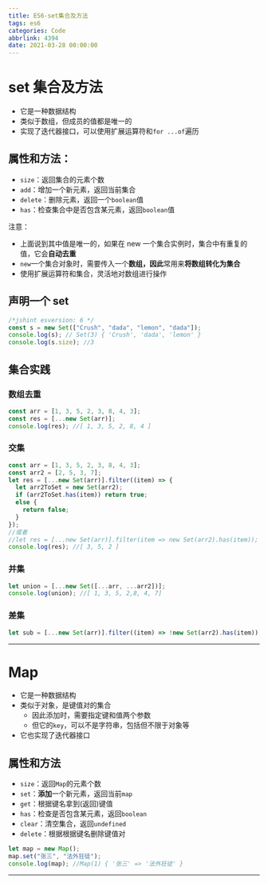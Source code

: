 ```yaml
---
title: ES6-set集合及方法
tags: es6
categories: Code
abbrlink: 4394
date: 2021-03-28 00:00:00
---
```



# set 集合及方法

- 它是一种数据结构
- 类似于数组，但成员的值都是唯一的
- 实现了迭代器接口，可以使用扩展运算符和`for ...of`遍历

## 属性和方法：

- `size`：返回集合的元素个数
- `add`：增加一个新元素，返回当前集合
- `delete`：删除元素，返回一个`boolean`值
- `has`：检查集合中是否包含某元素，返回`boolean`值

<!-- more -->

注意：

- 上面说到其中值是唯一的，如果在 new 一个集合实例时，集合中有重复的值，它会**自动去重**
- `new`一个集合对象时，需要传入一个**数组，因此**常用来**将数组转化为集合**
- 使用扩展运算符和集合，灵活地对数组进行操作

## **声明一个 set**

```javascript
/*jshint esversion: 6 */
const s = new Set(["Crush", "dada", "lemon", "dada"]);
console.log(s); // Set(3) { 'Crush', 'dada', 'lemon' }
console.log(s.size); //3
```

## 集合实践

### 数组去重

```javascript
const arr = [1, 3, 5, 2, 3, 8, 4, 3];
const res = [...new Set(arr)];
console.log(res); //[ 1, 3, 5, 2, 8, 4 ]
```

### 交集

```javascript
const arr = [1, 3, 5, 2, 3, 8, 4, 3];
const arr2 = [2, 5, 3, 7];
let res = [...new Set(arr)].filter((item) => {
  let arr2ToSet = new Set(arr2);
  if (arr2ToSet.has(item)) return true;
  else {
    return false;
  }
});
//或者
//let res = [...new Set(arr)].filter(item => new Set(arr2).has(item));
console.log(res); //[ 3, 5, 2 ]
```

### 并集

```javascript
let union = [...new Set([...arr, ...arr2])];
console.log(union); //[ 1, 3, 5, 2,8, 4, 7]
```

### 差集

```javascript
let sub = [...new Set(arr)].filter((item) => !new Set(arr2).has(item)); //注意，比交集加了一个感叹号，表示取反
```

---

#

# Map

- 它是一种数据结构
- 类似于对象，是键值对的集合
  - 因此添加时，需要指定键和值两个参数
  - 但它的`key`，可以不是字符串，包括但不限于对象等
- 它也实现了迭代器接口

## 属性和方法

- `size`：返回`Map`的元素个数
- `set`：**添加**一个新元素，返回当前`map`
- `get`：根据键名拿到(返回)键值
- `has`：检查是否包含某元素，返回`boolean`
- `clear`：清空集合，返回`undefined`
- `delete`：根据根据键名删除键值对

```javascript
let map = new Map();
map.set("张三", "法外狂徒");
console.log(map); //Map(1) { '张三' => '法外狂徒' }
```

---

